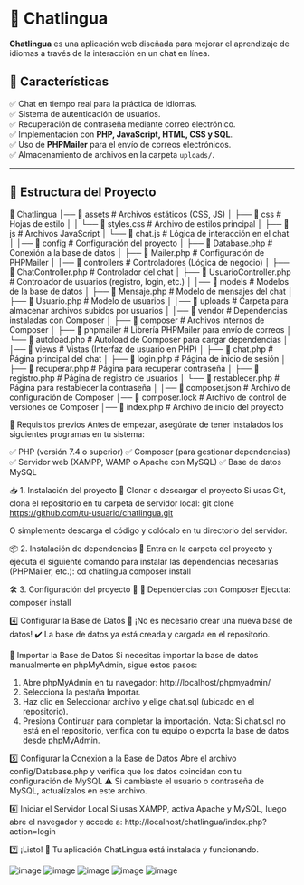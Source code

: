 # 📢 Chatlingua

**Chatlingua** es una aplicación web diseñada para mejorar el aprendizaje de idiomas a través de la interacción en un chat en línea.

## 📌 Características

✅ Chat en tiempo real para la práctica de idiomas.  
✅ Sistema de autenticación de usuarios.  
✅ Recuperación de contraseña mediante correo electrónico.  
✅ Implementación con **PHP, JavaScript, HTML, CSS y SQL**.  
✅ Uso de **PHPMailer** para el envío de correos electrónicos.  
✅ Almacenamiento de archivos en la carpeta `uploads/`.  

---

## 📂 Estructura del Proyecto

📂 Chatlingua
│── 📂 assets                # Archivos estáticos (CSS, JS)
│   ├── 📂 css               # Hojas de estilo
│   │   └── 📄 styles.css    # Archivo de estilos principal
│   ├── 📂 js                # Archivos JavaScript
│       └── 📄 chat.js       # Lógica de interacción en el chat
│
│── 📂 config                # Configuración del proyecto
│   ├── 📄 Database.php      # Conexión a la base de datos
│   ├── 📄 Mailer.php        # Configuración de PHPMailer
│
│── 📂 controllers           # Controladores (Lógica de negocio)
│   ├── 📄 ChatController.php       # Controlador del chat
│   ├── 📄 UsuarioController.php    # Controlador de usuarios (registro, login, etc.)
│
│── 📂 models                # Modelos de la base de datos
│   ├── 📄 Mensaje.php       # Modelo de mensajes del chat
│   ├── 📄 Usuario.php       # Modelo de usuarios
│
│── 📂 uploads               # Carpeta para almacenar archivos subidos por usuarios
│
│── 📂 vendor                # Dependencias instaladas con Composer
│   ├── 📂 composer          # Archivos internos de Composer
│   ├── 📂 phpmailer         # Librería PHPMailer para envío de correos
│   └── 📄 autoload.php      # Autoload de Composer para cargar dependencias
│
│── 📂 views                 # Vistas (Interfaz de usuario en PHP)
│   ├── 📄 chat.php          # Página principal del chat
│   ├── 📄 login.php         # Página de inicio de sesión
│   ├── 📄 recuperar.php     # Página para recuperar contraseña
│   ├── 📄 registro.php      # Página de registro de usuarios
│   └── 📄 restablecer.php   # Página para restablecer la contraseña
│
│── 📄 composer.json         # Archivo de configuración de Composer
│── 📄 composer.lock         # Archivo de control de versiones de Composer
│── 📄 index.php             # Archivo de inicio del proyecto

🔧 Requisitos previos
Antes de empezar, asegúrate de tener instalados los siguientes programas en tu sistema:

✅ PHP (versión 7.4 o superior)
✅ Composer (para gestionar dependencias)
✅ Servidor web (XAMPP, WAMP o Apache con MySQL)
✅ Base de datos MySQL

📥 1. Instalación del proyecto
🔹 Clonar o descargar el proyecto
Si usas Git, clona el repositorio en tu carpeta de servidor local:
git clone https://github.com/tu-usuario/chatlingua.git

O simplemente descarga el código y colócalo en tu directorio del servidor.

📦 2. Instalación de dependencias
🔹 Entra en la carpeta del proyecto y ejecuta el siguiente comando para instalar las dependencias necesarias (PHPMailer, etc.):
cd chatlingua
composer install

🛠 3. Configuración del proyecto
🔹 📁 Dependencias con Composer
Ejecuta:
composer install

4️⃣ Configurar la Base de Datos
🔹 ¡No es necesario crear una nueva base de datos!
✔️ La base de datos ya está creada y cargada en el repositorio.

📌 Importar la Base de Datos
Si necesitas importar la base de datos manualmente en phpMyAdmin, sigue estos pasos:

1. Abre phpMyAdmin en tu navegador:
http://localhost/phpmyadmin/
2. Selecciona la pestaña Importar.
3. Haz clic en Seleccionar archivo y elige chat.sql (ubicado en el repositorio).
4. Presiona Continuar para completar la importación.
Nota: Si chat.sql no está en el repositorio, verifica con tu equipo o exporta la base de datos desde phpMyAdmin.

5️⃣ Configurar la Conexión a la Base de Datos
Abre el archivo config/Database.php y verifica que los datos coincidan con tu configuración de MySQL
⚠ Si cambiaste el usuario o contraseña de MySQL, actualízalos en este archivo.

6️⃣ Iniciar el Servidor Local
Si usas XAMPP, activa Apache y MySQL, luego abre el navegador y accede a:
http://localhost/chatlingua/index.php?action=login

7️⃣ ¡Listo! 🎉
Tu aplicación ChatLingua está instalada y funcionando.

![image](https://github.com/user-attachments/assets/3ae42c01-1d07-4462-a66f-7ba8c184a64a)
![image](https://github.com/user-attachments/assets/c56cfbaf-90c6-4229-b066-70a77f7a2cbd)
![image](https://github.com/user-attachments/assets/d2cd1fc8-2fd6-4798-8f5f-e661482f4413)
![image](https://github.com/user-attachments/assets/96b9f42f-8800-4e4f-8321-511538330b23)
![image](https://github.com/user-attachments/assets/da01ca2d-c0ba-495b-b86c-9780046d7ea7)
